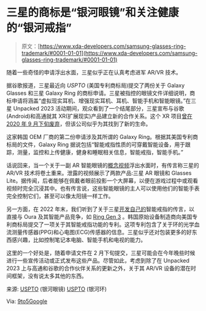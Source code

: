 # 三星的商标是“银河眼镜”和关注健康的“银河戒指”

> 原文：[https://www.xda-developers.com/samsung-glasses-ring-trademark/#0001-01-01](https://www.xda-developers.com/samsung-glasses-ring-trademark/#0001-01-01)

随着一些奇怪的申请浮出水面，三星似乎正在认真考虑进军 AR/VR 技术。

据谷歌报道，三星最近向 *USPTO* (美国专利商标局)提交了两份关于 Galaxy Glasses 和三星 Galaxy Ring 的商标申请。三星被指控的眼镜文件详细说明，商标申请将涵盖“虚拟现实耳机、增强现实耳机、耳机、智能手机和智能眼镜。”在三星 Unpacked 2023 活动期间，观众看到了一个结尾部分，三星宣布与谷歌(Android)和高通就其 XR(扩展现实)产品建立新的合作关系。这个 XR 项目[曾在 2020 年 9 月下旬废弃](https://www.xda-developers.com/samsung-killing-off-xr-service-vr-video-apps/)，但该公司似乎为其找到了新的生命。

这家韩国 OEM 厂商的第二份申请涉及其所谓的 Galaxy Ring。根据其美国专利商标局的文件，Galaxy Ring 据说包括“智能戒指性质的可穿戴智能设备，用于跟踪，测量，监控和上传健康，健身和睡眠相关信息，智能戒指，智能手机。”

话说回来，当一个关于一副 AR 智能眼镜的[概念视频](https://www.xda-developers.com/samsung-leaked-ar-glass-concept-videos/)浮出水面时，有传言称三星的 AR/VR 技术将卷土重来。泄露的视频展示了两款产品:三星 AR 眼镜和 Glasses Lite。据传闻，后者能够在佩戴者眼前投影一个大屏幕，以便在游戏过程中或观看视频时完全沉浸其中。也有传言说，这些智能眼镜的主人可以使用他们的智能手表完全控制它们，甚至可以像太阳镜一样工作。

另一方面，在 2022 年末，我们听到了关于三星[开发自己的](https://www.xda-developers.com/samsung-working-oura-ring-competitor/)智能戒指的传言，以直接与 Oura 及其智能产品竞争，如 [Ring Gen 3](https://www.xda-developers.com/oura-ring-gen-3-horizon-launch/) 。韩国原始设备制造商向美国专利商标局提交了一项关于其智能戒指功能的专利。这项专利包含了关于环的光学血流测量传感器(PPG)和心电图(ECG)传感器的信息。三星似乎还对包装更多的好东西感兴趣，比如控制笔记本电脑、智能手机和电视的能力。

这里的一个好处是，随着申请文件在 2 月下旬提交，三星可能会在今年晚些时候进行一些宣传活动或正式发布这些产品。尽管如此，考虑到除了在 Unpacked 2023 上与高通和谷歌的合作伙伴关系的更新之外，关于其 AR/VR 设备的潜在时间框架，没有说太多其他的东西。

来源: [USPTO](https://uspto.report/TM/97808954) (银河眼镜) [USPTO](https://uspto.report/TM/97813453) (银河环)

Via: [9to5Google](https://9to5google.com/2023/03/02/samsung-galaxy-glasses-headset-galaxy-ring/)